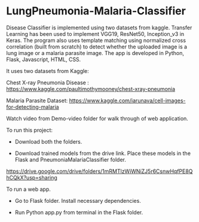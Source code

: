 # LungPneumonia-Malaria-Classifier

Disease Classifier is implemented using two datasets from kaggle.
Transfer Learning has been used to implement VGG19, ResNet50, Inception_v3 in Keras.
The program also uses template matching using normalized cross correlation (built from scratch)
to detect whether the uploaded image is a lung image or a malaria parasite image.
The app is developed in Python, Flask, Javascript, HTML, CSS.

It uses two datasets from Kaggle:

Chest X-ray Pneumonia Disease : https://www.kaggle.com/paultimothymooney/chest-xray-pneumonia 

Malaria Parasite Dataset: https://www.kaggle.com/iarunava/cell-images-for-detecting-malaria

Watch video from Demo-video folder for walk through of web application.

To run this project:

- Download both the folders.

- Download trained models from the drive link. Place these models in the Flask and PneumoniaMalariaClassifier folder.

https://drive.google.com/drive/folders/1mRMTlzWiWNiZJ5r6CsnwHqfPE8QhCQkX?usp=sharing

To run a web app.

- Go to Flask folder. Install necessary dependencies.

- Run Python app.py from terminal in the Flask folder.

